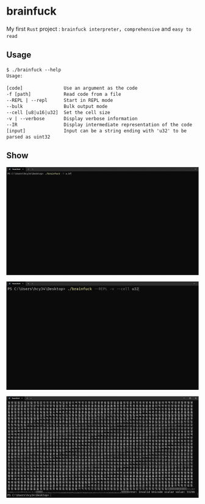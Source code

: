 # brainfuck

My first `Rust` project : `brainfuck interpreter`，`comprehensive` and
`easy to read`

## Usage

```
$ ./brainfuck --help
Usage:

[code]               Use an argument as the code
-f [path]            Read code from a file
--REPL | --repl      Start in REPL mode
--bulk               Bulk output mode
--cell [u8|u16|u32]  Set the cell size
-v | --verbose       Display verbose information
--IR                 Display intermediate representation of the code
[input]              Input can be a string ending with 'u32' to be parsed as uint32
```

## Show

![mandel](assets/mandel.gif)

![input](assets/repl.gif)

![uint-8](assets/uint-8.png)
